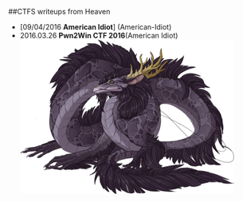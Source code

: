 ##CTFS writeups from Heaven
* [09/04/2016 **American Idiot**] (American-Idiot)
* 2016.03.26 **Pwn2Win CTF 2016**(American Idiot)
![logo](logo.png)
